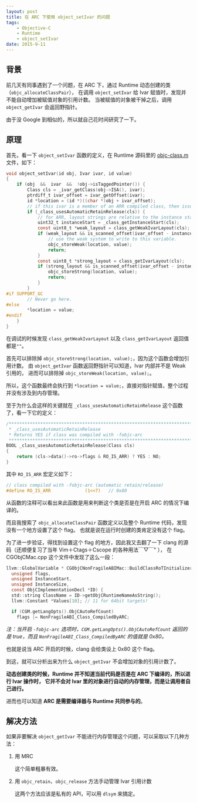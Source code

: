 ```yaml
---
layout: post
title: 在 ARC 下使用 object_setIvar 的问题
tags:
    - Objective-C
    - Runtime
    - object_setIvar
date: 2015-9-11
---
```



## 背景

前几天有同事遇到了一个问题，在 ARC 下，通过 Runtime 动态创建的类（`objc_allocateClassPair`），
在调用 `object_setIvar` 给 Ivar 赋值时，发现并不能自动增加被赋值对象的引用计数。
当被赋值的对象被干掉之后，调用 `object_getIvar` 会返回野指针。

由于没 Google 到相似的，所以就自己花时间研究了一下。

## 原理

首先，看一下 `object_setIvar` 函数的定义，在 Runtime 源码里的 [objc-class.m](http://www.opensource.apple.com/source/objc4/objc4-493.9/runtime/objc-class.m) 文件，如下：

```Objective-C
void object_setIvar(id obj, Ivar ivar, id value)
{
    if (obj  &&  ivar  &&  !obj->isTaggedPointer()) {
        Class cls = _ivar_getClass(obj->ISA(), ivar);
        ptrdiff_t ivar_offset = ivar_getOffset(ivar);
        id *location = (id *)((char *)obj + ivar_offset);
        // if this ivar is a member of an ARR compiled class, then issue the correct barrier according to the layout.
        if (_class_usesAutomaticRetainRelease(cls)) {
            // for ARR, layout strings are relative to the instance start.
            uint32_t instanceStart = _class_getInstanceStart(cls);
            const uint8_t *weak_layout = class_getWeakIvarLayout(cls);
            if (weak_layout && is_scanned_offset(ivar_offset - instanceStart, weak_layout)) {
                // use the weak system to write to this variable.
                objc_storeWeak(location, value);
                return;
            }
            const uint8_t *strong_layout = class_getIvarLayout(cls);
            if (strong_layout && is_scanned_offset(ivar_offset - instanceStart, strong_layout)) {
                objc_storeStrong(location, value);
                return;
            }
        }
#if SUPPORT_GC
        // Never go here.
#else
        *location = value;
#endif
    }
}
```

在调试的时候发现 `class_getWeakIvarLayout` 以及 `class_getIvarLayout` 返回值都是`""`。

首先可以排除掉 `objc_storeStrong(location, value);`，因为这个函数会增加引用计数。
由 `object_getIvar` 函数返回野指针可以知道，Ivar 内部并不是 Weak 引用的，
进而可以排除掉 `objc_storeWeak(location, value);`。

所以，这个函数最终会执行到 `*location = value;`，直接对指针赋值，整个过程并没有涉及到内存管理。

至于为什么会这样的关键就在 `_class_usesAutomaticRetainRelease` 这个函数了，看一下它的定义：

```Objective-C
/***********************************************************************
 * _class_usesAutomaticRetainRelease
 * Returns YES if class was compiled with -fobjc-arc
 **********************************************************************/
BOOL _class_usesAutomaticRetainRelease(Class cls)
{
    return (cls->data()->ro->flags & RO_IS_ARR) ? YES : NO;
}
```

其中 `RO_IS_ARR` 宏定义如下：

```Objective-C
// class compiled with -fobjc-arc (automatic retain/release)
#define RO_IS_ARR             (1<<7)   // 0x80
```

从函数的注释可以看出来此函数是用来判断这个类是否是在开启 ARC 的情况下编译的。

而且我搜索了 `objc_allocateClassPair` 函数定义以及整个 Runtime 代码，发现没有一个地方设置了这个 flag。
也就是说在运行时创建的类肯定没有这个 flag。

为了进一步验证，得找到设置这个 flag 的地方，因此我又去翻了一下 clang 的源码（还顺便复习了当年 Vim＋Ctags＋Cscope 的各种用法￣▽￣" ），
在 CGObjCMac.cpp 这个文件中发现了这么一段：

```Objective-C
llvm::GlobalVariable * CGObjCNonFragileABIMac::BuildClassRoTInitializer(
  unsigned flags,
  unsigned InstanceStart,
  unsigned InstanceSize,
  const ObjCImplementationDecl *ID) {
  std::string ClassName = ID->getObjCRuntimeNameAsString();
  llvm::Constant *Values[10]; // 11 for 64bit targets!

  if (CGM.getLangOpts().ObjCAutoRefCount)
    flags |= NonFragileABI_Class_CompiledByARC;
```

*注：当开启 `-fobjc-arc` 选项时，`CGM.getLangOpts().ObjCAutoRefCount` 返回的是 true，而且 `NonFragileABI_Class_CompiledByARC` 的值就是 0x80。*

也就是说当 ARC 开启的时候，clang 会给类设上 0x80 这个 flag。

到这，就可以分析出来为什么 `object_getIvar` 不会增加对象的引用计数了。

**动态创建类的时候，Runtime 并不知道当前代码是否是在 ARC 下编译的，所以进行 Ivar 操作时，
它并不会对 Ivar 里的对象进行自动的内存管理，而是让调用者自己进行。**

进而也可以知道 **ARC 是需要编译器与 Runtime 共同参与的**。


## 解决方法

如果非要解决 `object_getIvar` 不能进行内存管理这个问题，可以采取以下几种方法：

1. 用 MRC

	这个简单粗暴有效。

2. 用 `objc_retain`、`objc_release` 方法手动管理 Ivar 引用计数

	这两个方法应该是私有的 API，可以用 `dlsym` 来搞定。
